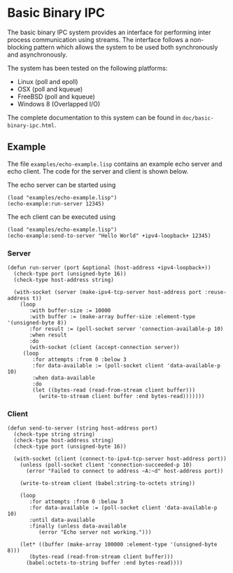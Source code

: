 Basic Binary IPC
================

The basic binary IPC system provides an interface for performing inter
process communication using streams. The interface follows a
non-blocking pattern which allows the system to be used both
synchronously and asynchronously.

The system has been tested on the following platforms:
- Linux (poll and epoll)
- OSX (poll and kqueue)
- FreeBSD (poll and kqueue)
- Windows 8 (Overlapped I/O)

The complete documentation to this system can be found in
`doc/basic-binary-ipc.html`.

Example
-------
The file `examples/echo-example.lisp` contains an example echo server
and echo client. The code for the server and client is shown below.

The echo server can be started using
```common-lisp
(load "examples/echo-example.lisp")
(echo-example:run-server 12345)
```

The ech client can be executed using
```common-lisp
(load "examples/echo-example.lisp")
(echo-example:send-to-server "Hello World" +ipv4-loopback+ 12345)
```

### Server

```common-lisp
(defun run-server (port &optional (host-address +ipv4-loopback+))
  (check-type port (unsigned-byte 16))
  (check-type host-address string)
  
  (with-socket (server (make-ipv4-tcp-server host-address port :reuse-address t))
    (loop
       :with buffer-size := 10000
       :with buffer := (make-array buffer-size :element-type '(unsigned-byte 8))       
       :for result := (poll-socket server 'connection-available-p 10)
       :when result
       :do
       (with-socket (client (accept-connection server))
	 (loop
	    :for attempts :from 0 :below 3
	    :for data-available := (poll-socket client 'data-available-p 10)
	    :when data-available
	    :do
	    (let ((bytes-read (read-from-stream client buffer)))
	      (write-to-stream client buffer :end bytes-read)))))))
```

### Client

```common-lisp
(defun send-to-server (string host-address port)
  (check-type string string)
  (check-type host-address string)
  (check-type port (unsigned-byte 16))
  
  (with-socket (client (connect-to-ipv4-tcp-server host-address port))
    (unless (poll-socket client 'connection-succeeded-p 10)
      (error "Failed to connect to address ~A:~d" host-address port))

    (write-to-stream client (babel:string-to-octets string))
    
    (loop
       :for attempts :from 0 :below 3
       :for data-available := (poll-socket client 'data-available-p 10)
       :until data-available
       :finally (unless data-available
		  (error "Echo server not working.")))
    
    (let* ((buffer (make-array 100000 :element-type '(unsigned-byte 8)))
	   (bytes-read (read-from-stream client buffer)))
      (babel:octets-to-string buffer :end bytes-read))))
```